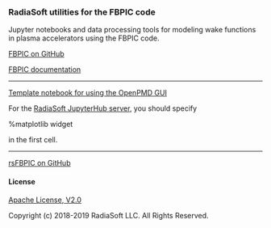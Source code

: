 ### RadiaSoft utilities for the FBPIC code

Jupyter notebooks and data processing tools for modeling wake functions in plasma accelerators using the FBPIC code.

[FBPIC on GitHub](https://github.com/fbpic)

[FBPIC documentation](https://fbpic.github.io/)

***
[Template notebook for using the OpenPMD GUI](https://github.com/openPMD/openPMD-viewer/blob/master/opmd_viewer/notebook_starter/Template_notebook.ipynb) 

For the [RadiaSoft JupyterHub server](https://jupyter.radiasoft.org), you should specify

  %matplotlib widget

in the first cell.
***

[rsFBPIC on GitHub](https://github.com/radiasoft/rsfbpic)

#### License

[Apache License, V2.0](http://www.apache.org/licenses/LICENSE-2.0.html)

Copyright (c) 2018-2019 RadiaSoft LLC.  All Rights Reserved.
